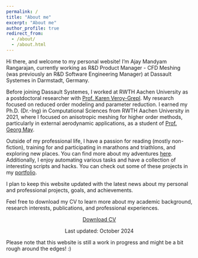 ```yaml
---
permalink: /
title: "About me"
excerpt: "About me"
author_profile: true
redirect_from: 
  - /about/
  - /about.html
---
```


Hi there, and welcome to my personal website! I’m Ajay Mandyam Rangarajan, currently working as R&D Product Manager - CFD Meshing (was previously an R&D Software Engineering Manager) at Dassault Systemes in Darmstadt, Germany.

Before joining Dassault Systemes, I worked at RWTH Aachen University as a postdoctoral researcher with [Prof. Karen Veroy-Grepl](https://www.tue.nl/en/research/researchers/karen-veroy-grepl/). My research focused on reduced order modeling and parameter reduction. I earned my Ph.D. (Dr.-Ing) in Computational Sciences from RWTH Aachen University in 2021, where I focused on anisotropic meshing for higher order methods, particularly in external aerodynamic applications, as a student of [Prof. Georg May](https://www.vki.ac.be/index.php/vkidepartments/ar-department-other-menu-100/263-faculty/faculty-in-ar/768-georg-may).

Outside of my professional life, I have a passion for reading (mostly non-fiction), training for and participating in marathons and triathlons, and exploring new places. You can find more about my adventures [here](https://armandyam.github.io/others/). Additionally, I enjoy automating various tasks and have a collection of interesting scripts and hacks. You can check out some of these projects in my [portfolio](https://armandyam.github.io/portfolio/).

I plan to keep this website updated with the latest news about my personal and professional projects, goals, and achievements.

Feel free to download my CV to learn more about my academic background, research interests, publications, and professional experiences.

<div class="cta-buttons"><center>
    <a href="assets/cv.pdf" target="_blank">
        <i class="fas fa-arrow-alt-circle-down"></i> Download CV
    </a>
    <p>Last updated: October 2024 </p>
    </center>
</div>

Please note that this website is still a work in progress and might be a bit rough around the edges! :)

